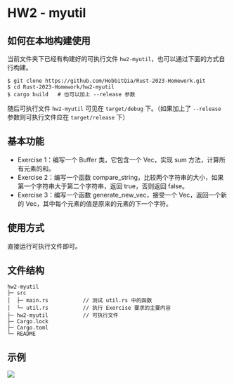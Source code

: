 # HW2 - myutil

## 如何在本地构建使用

当前文件夹下已经有构建好的可执行文件 `hw2-myutil`，也可以通过下面的方式自行构建。

``` shell
$ git clone https://github.com/HobbitQia/Rust-2023-Homework.git
$ cd Rust-2023-Homework/hw2-myutil
$ cargo build   # 也可以加上 --release 参数
```

随后可执行文件 `hw2-myutil` 可见在 `target/debug` 下。（如果加上了 `--release` 参数则可执行文件应在 `target/release` 下）

## 基本功能

* Exercise 1：编写一个 Buffer 类，它包含一个 Vec<T>，实现 sum 方法，计算所有元素的和。
* Exercise 2：编写一个函数 compare_string，比较两个字符串的大小，如果第一个字符串大于第二个字符串，返回 true，否则返回 false。
* Exercise 3：编写一个函数 generate_new_vec，接受一个 Vec<char>，返回一个新的 Vec<char>，其中每个元素的值是原来的元素的下一个字符。

## 使用方式

直接运行可执行文件即可。

## 文件结构

``` shell
hw2-myutil
├─ src
│  ├─ main.rs           // 测试 util.rs 中的函数
│  └─ util.rs           // 执行 Exercise 要求的主要内容
├─ hw2-myutil           // 可执行文件
├─ Cargo.lock
├─ Cargo.toml
└─ README
```

## 示例

![](https://cdn.hobbitqia.cc/20230905172219.png)